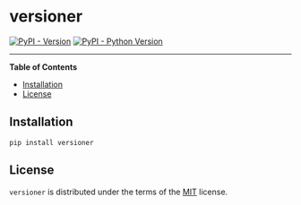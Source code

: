 # versioner

[![PyPI - Version](https://img.shields.io/pypi/v/versioner.svg)](https://pypi.org/project/versioner)
[![PyPI - Python Version](https://img.shields.io/pypi/pyversions/versioner.svg)](https://pypi.org/project/versioner)

-----

**Table of Contents**

- [Installation](#installation)
- [License](#license)

## Installation

```console
pip install versioner
```

## License

`versioner` is distributed under the terms of the [MIT](https://spdx.org/licenses/MIT.html) license.

